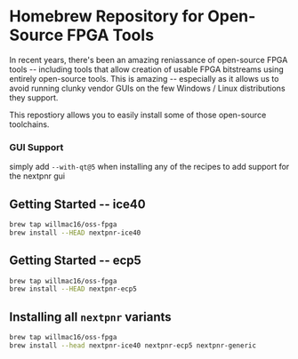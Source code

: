 # Homebrew Repository for Open-Source FPGA Tools

In recent years, there's been an amazing reniassance of open-source FPGA tools -- including tools that allow creation of
usable FPGA bitstreams using entirely open-source tools. This is amazing -- especially as it allows us to avoid running
clunky vendor GUIs on the few Windows / Linux distributions they support.

This repostiory allows you to easily install some of those open-source toolchains.

### GUI Support
simply add `--with-qt@5` when installing any of the recipes to add support for the nextpnr gui

## Getting Started -- ice40

```bash
brew tap willmac16/oss-fpga
brew install --HEAD nextpnr-ice40
```

## Getting Started -- ecp5

```bash
brew tap willmac16/oss-fpga
brew install --HEAD nextpnr-ecp5
```

## Installing all `nextpnr` variants
```bash
brew tap willmac16/oss-fpga
brew install --head nextpnr-ice40 nextpnr-ecp5 nextpnr-generic
```
